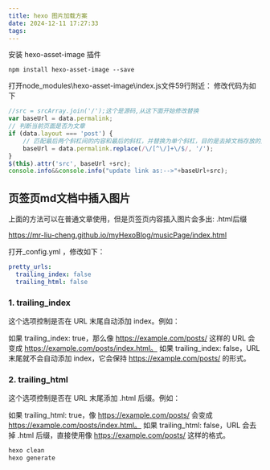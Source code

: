 ```yaml
---
title: hexo 图片加载方案
date: 2024-12-11 17:27:33
tags:
---
```



安装 hexo-asset-image 插件
```
npm install hexo-asset-image --save
```
打开node_modules\hexo-asset-image\index.js文件59行附近：
修改代码为如下
``` js
//src = srcArray.join('/');这个是源码,从这下面开始修改替换
var baseUrl = data.permalink;
// 判断当前页面是否为文章
if (data.layout === 'post') {
    // 匹配最后两个斜杠间的内容和最后的斜杠，并替换为单个斜杠，目的是去掉文档存放的文件夹名
    baseUrl = data.permalink.replace(/\/[^\/]+\/$/, '/'); 
}
$(this).attr('src', baseUrl +src);
console.info&&console.info("update link as:-->"+baseUrl+src);
```



## 页签页md文档中插入图片

上面的方法可以在普通文章使用，但是页签页内容插入图片会多出: .html后缀

https://mr-liu-cheng.github.io/myHexoBlog/musicPage/index.html

打开_config.yml ，修改如下：
``` yml
pretty_urls:
  trailing_index: false
  trailing_html: false
```

### 1. trailing_index
这个选项控制是否在 URL 末尾自动添加 index。例如：

如果 trailing_index: true，那么像 https://example.com/posts/ 这样的 URL 会变成 https://example.com/posts/index.html。
如果 trailing_index: false，URL 末尾就不会自动添加 index，它会保持 https://example.com/posts/ 的形式。

### 2. trailing_html
这个选项控制是否在 URL 末尾添加 .html 后缀。例如：

如果 trailing_html: true，像 https://example.com/posts/ 会变成 https://example.com/posts/index.html。
如果 trailing_html: false，URL 会去掉 .html 后缀，直接使用像 https://example.com/posts/ 这样的格式。

``` bash
hexo clean
hexo generate
```